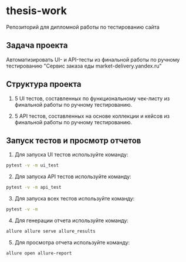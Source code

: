# thesis-work
Репозиторий для дипломной работы по тестированию сайта


## Задача проекта
Автоматизировать UI- и API-тесты из финальной работы по ручному тестированию
"Сервис заказа еды market-delivery.yandex.ru"


## Структура проекта

1. 5 UI тестов, составленных по функциональному чек-листу из финальной работы по ручному тестированию.

2. 5 API тестов, составленных на основе коллекции и кейсов из финальной работы по ручному тестированию.


## Запуск тестов и просмотр отчетов

1. Для запуска UI тестов используйте команду:

```bash
pytest -v -m ui_test
```

2. Для запуска API тестов используйте команду:

```bash
pytest -v -m api_test
```

3. Для запуска всех тестов используйте команду:
```bash
pytest -v -m
```

4. Для генерации отчета используйте команду:
```bash
allure allure serve allure_results
```
5. Для просмотра отчета используйте команду:
```bash
allure open allure-report
```
